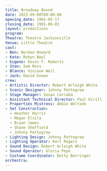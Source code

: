 ```yaml
---
title: Broadway Bound
date: 2023-09-08T00:00:00
opening_date: 1991-05-17
closing_date: 1991-06-01
layout: productions
program:
Theatre: Theatre Jacksonville
Venue: Little Theatre
cast:
- Ben: Norman Howard
- Kate: Robyn Neal
- Eugene: Kevin F. Roberts
- Stan: Sam Ross
- Blance: Viviane Weil
- Jack: David Gowan
crew:
- Artistic Director: Robert Arleigh White
- Scenic Designer: Johnny Pettegrew
- Stage Manager: Susan Carcaba
- Assistant Technical Director: Paul Kirill
- Properties Mistress: Abbie Weltsek
- Set Construction:
  - Heather Harris
  - Megan Elsila
  - Bryan James
  - Shane Sheffield
  - Johnny Pettegrew
- Lighting Design: Johnny Pettegrew
- Lighting Operator: Karl Rogers
- Sound Design: Robert Arleigh White
- Sound Operator: Gloria Pepe
- Costume Coordinator: Dotty Barringer
orchestra:
---
```

